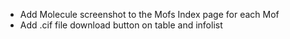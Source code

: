 - Add Molecule screenshot to the Mofs Index page for each Mof
- Add .cif file download button on table and infolist
